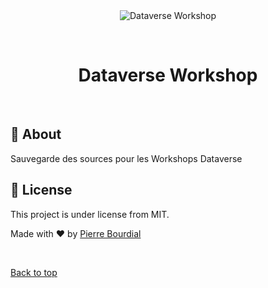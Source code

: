 <div align="center" id="top"> 
  <img src="./.github/app.gif" alt="Dataverse Workshop" />

  &#xa0;

  <!-- <a href="https://dataverseworkshop.netlify.app">Demo</a> -->
</div>

<h1 align="center">Dataverse Workshop</h1>

<!-- Status -->

<!-- <h4 align="center"> 
	🚧  Dataverse Workshop 🚀 Under construction...  🚧
</h4> 

<hr> -->

<br>

## :dart: About ##

Sauvegarde des sources pour les Workshops Dataverse


## :memo: License ##

This project is under license from MIT.


Made with :heart: by <a href="https://github.com/PeyoBouBou" target="_blank">Pierre Bourdial</a>

&#xa0;

<a href="#top">Back to top</a>
